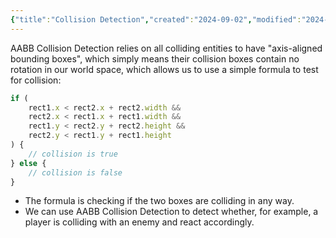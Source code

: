 ```yaml
---
{"title":"Collision Detection","created":"2024-09-02","modified":"2024-09-13","dg-publish":true,"permalink":"/40-software/game-programming/collision-detection/","dgPassFrontmatter":true,"updated":"2024-09-13"}
---
```



AABB Collision Detection relies on all colliding entities to have "axis-aligned bounding boxes", which simply means their collision boxes contain no rotation in our world space, which allows us to use a simple formula to test for collision:

```javascript
if (
	rect1.x < rect2.x + rect2.width &&
	rect2.x < rect1.x + rect1.width &&
	rect1.y < rect2.y + rect2.height &&
	rect2.y < rect1.y + rect1.height
) {
	// collision is true
} else {
	// collision is false
}
```

- The formula is checking if the two boxes are colliding in any way.
- We can use AABB Collision Detection to detect whether, for example, a player is colliding with an enemy and react accordingly.
